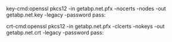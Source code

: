 key-cmd:openssl pkcs12 -in getabp.net.pfx -nocerts -nodes -out getabp.net.key -legacy -password pass:

crt-cmd:openssl pkcs12 -in getabp.net.pfx -clcerts -nokeys -out getabp.net.crt -legacy -password pass: